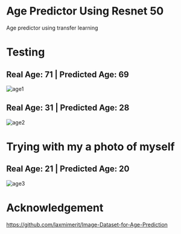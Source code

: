 # Age Predictor Using Resnet 50

Age predictor using transfer learning

# Testing

## Real Age: 71 | Predicted Age: 69
![age1](https://user-images.githubusercontent.com/63115543/92817759-8d4fa700-f38c-11ea-9d56-8c1607cc4ee2.jpg)

## Real Age: 31 | Predicted Age: 28
![age2](https://user-images.githubusercontent.com/63115543/92817838-a35d6780-f38c-11ea-9ace-26f3242c2cdb.jpg)

# Trying with my a photo of myself
## Real Age: 21 | Predicted Age: 20
![age3](https://user-images.githubusercontent.com/63115543/92817902-b5d7a100-f38c-11ea-9b47-322bd5f4f196.jpg)

# Acknowledgement
https://github.com/laxmimerit/Image-Dataset-for-Age-Prediction

